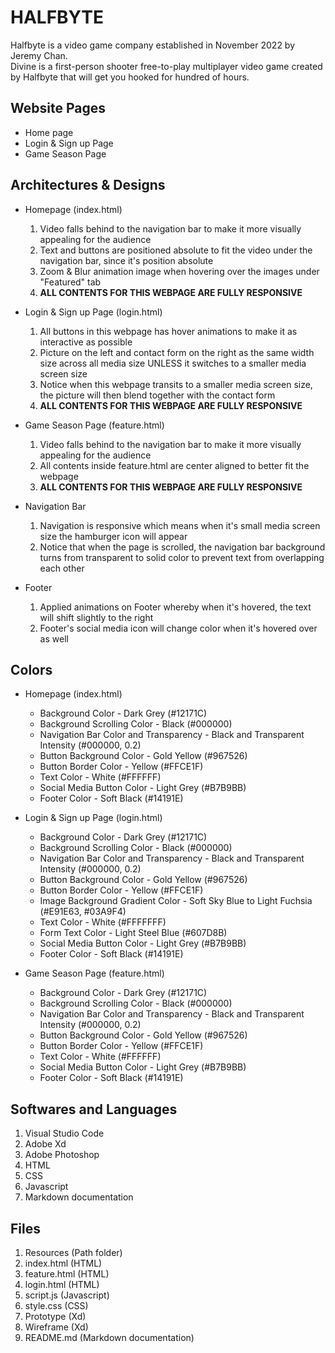 # HALFBYTE

Halfbyte is a video game company established in November 2022 by Jeremy Chan. <br />
Divine is a first-person shooter free-to-play multiplayer video game created by Halfbyte that will get you hooked for hundred of hours.

## Website Pages

- Home page
- Login & Sign up Page
- Game Season Page

## Architectures & Designs

- Homepage (index.html)

  1. Video falls behind to the navigation bar to make it more visually appealing for the audience
  2. Text and buttons are positioned absolute to fit the video under the navigation bar, since it's position absolute
  3. Zoom & Blur animation image when hovering over the images under "Featured" tab
  4. **ALL CONTENTS FOR THIS WEBPAGE ARE FULLY RESPONSIVE**

- Login & Sign up Page (login.html)

  1. All buttons in this webpage has hover animations to make it as interactive as possible
  2. Picture on the left and contact form on the right as the same width size across all media size UNLESS it switches to a smaller media screen size
  3. Notice when this webpage transits to a smaller media screen size, the picture will then blend together with the contact form
  4. **ALL CONTENTS FOR THIS WEBPAGE ARE FULLY RESPONSIVE**

- Game Season Page (feature.html)

  1. Video falls behind to the navigation bar to make it more visually appealing for the audience
  2. All contents inside feature.html are center aligned to better fit the webpage
  3. **ALL CONTENTS FOR THIS WEBPAGE ARE FULLY RESPONSIVE**

- Navigation Bar

  1. Navigation is responsive which means when it's small media screen size the hamburger icon will appear
  2. Notice that when the page is scrolled, the navigation bar background turns from transparent to solid color to prevent text from overlapping each other

- Footer
  1. Applied animations on Footer whereby when it's hovered, the text will shift slightly to the right
  2. Footer's social media icon will change color when it's hovered over as well

## Colors

- Homepage (index.html)

  - Background Color - Dark Grey (#12171C)
  - Background Scrolling Color - Black (#000000)
  - Navigation Bar Color and Transparency - Black and Transparent Intensity (#000000, 0.2)
  - Button Background Color - Gold Yellow (#967526)
  - Button Border Color - Yellow (#FFCE1F)
  - Text Color - White (#FFFFFF)
  - Social Media Button Color - Light Grey (#B7B9BB)
  - Footer Color - Soft Black (#14191E)

- Login & Sign up Page (login.html)

  - Background Color - Dark Grey (#12171C)
  - Background Scrolling Color - Black (#000000)
  - Navigation Bar Color and Transparency - Black and Transparent Intensity (#000000, 0.2)
  - Button Background Color - Gold Yellow (#967526)
  - Button Border Color - Yellow (#FFCE1F)
  - Image Background Gradient Color - Soft Sky Blue to Light Fuchsia (#E91E63, #03A9F4)
  - Text Color - White (#FFFFFFF)
  - Form Text Color - Light Steel Blue (#607D8B)
  - Social Media Button Color - Light Grey (#B7B9BB)
  - Footer Color - Soft Black (#14191E)

- Game Season Page (feature.html)

  - Background Color - Dark Grey (#12171C)
  - Background Scrolling Color - Black (#000000)
  - Navigation Bar Color and Transparency - Black and Transparent Intensity (#000000, 0.2)
  - Button Background Color - Gold Yellow (#967526)
  - Button Border Color - Yellow (#FFCE1F)
  - Text Color - White (#FFFFFF)
  - Social Media Button Color - Light Grey (#B7B9BB)
  - Footer Color - Soft Black (#14191E)

## Softwares and Languages

1. Visual Studio Code
2. Adobe Xd
3. Adobe Photoshop
4. HTML
5. CSS
6. Javascript
7. Markdown documentation

## Files

1. Resources (Path folder)
2. index.html (HTML)
3. feature.html (HTML)
4. login.html (HTML)
5. script.js (Javascript)
6. style.css (CSS)
7. Prototype (Xd)
8. Wireframe (Xd)
9. README.md (Markdown documentation)
